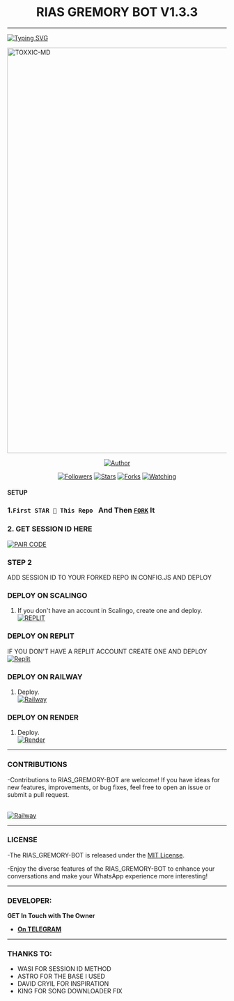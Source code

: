 <h1 align="center"> RIAS GREMORY BOT V1.3.3 </h1>
<p align="center">  
  
***
  
<a href="https://git.io/typing-svg"><img src="https://readme-typing-svg.demolab.com?font=Black+Ops+One&size=50&pause=1000&color=1BAFBAFF&center=true&width=910&height=100&lines=THANKS FOR CHOOSING ;RIAS_GREMORY-BOT;MULTI+DEVICE+WHATSAPP+BOT;CREATED+BY+TOXXIC+BOY;RELEASED+09.07.24" alt="Typing SVG" /></a>
  </p>
    <img alt="TOXXIC-MD" width="720" height="931" src="https://telegra.ph/file/e07fa9dfd176ce3a2886a.jpg">
<p align="center">
<priasgremorybot align="center">
<a href="https://github.com/Toxic1239/RIAS_GREMORY-BOT"><img title="Author" src="https://img.shields.io/badge/Rias Gremory-black?style=for-the-badge&logo=github"></a>
<p align="center">
<a href="https://github.com/Toxic1239/followers"><img title="Followers" src="https://img.shields.io/github/followers/Toxic1239?color=blue&style=flat-square"></a>
<a href="https://github.com/Toxic1239/RIASGREMORYBOT/stargazers/"><img title="Stars" src="https://img.shields.io/github/stars/Toxic1239/RIASGREMORYBOT?color=red&style=flat-square"></a>
<a href="https://github.com/Toxic1239/RIASGREMORYBOT/network/members"><img title="Forks" src="https://img.shields.io/github/forks/Toxic1239/RIASGREMORYBOT?color=green&style=flat-square"></a>
<a href="https://github.com/Toxic1239/RIASGREMORYBOT/watchers"><img title="Watching" src="https://img.shields.io/github/watchers/Toxic1239/RIASGREMORYBOT?label=Watchers&color=yellow&style=flat-square"></a>

#### SETUP 

### 1.`First STAR 🌟 This Repo ` And Then [`FORK`](https://github.com/Toxic1239/RIASGREMORYBOT/fork) It

### 2. GET SESSION ID HERE 

<a href='https://riasgremorybot-xcqv.onrender.com/' target="_blank"><img alt='PAIR CODE' src='https://img.shields.io/badge/Click here to get your session id-blue?style=for-the-badge&logo=opencv&logoColor=white'/></a> 


### STEP 2
ADD SESSION ID TO YOUR FORKED REPO IN CONFIG.JS
AND DEPLOY

### DEPLOY ON SCALINGO

1. If you don't have an account in Scalingo, create one and deploy.
    <br>
    <a href='https://auth.scalingo.com/users/sign_in' target="_blank"><img alt='REPLIT' src='https://img.shields.io/badge/-DEPLOY-orange?style=for-the-badge&logo=scalingo&logoColor=white'/></a>


### DEPLOY ON REPLIT
IF YOU DON'T HAVE A REPLIT ACCOUNT CREATE ONE AND DEPLOY 
    <br>
    <a href='https://replit.com/github/Toxic1239/RIASGREMORYBOT' target="_blank"><img alt='Replit' src='https://img.shields.io/badge/-Deploy-red?style=for-the-badge&logo=replit&logoColor=white'/></a>
    
 ### DEPLOY ON RAILWAY 
1. Deploy.
    <br>
    <a href='https://railway.com/github/Toxic1239/RIASGREMORYBOT' target="_blank"><img alt='Railway' src='https://img.shields.io/badge/-Deploy-green?style=for-the-badge&logo=render&logoColor=white'/></a>

 ### DEPLOY ON RENDER 
1. Deploy.
    <br>
    <a href='https://dashboard.render.com/web/new' target="_blank"><img alt='Render' src='https://img.shields.io/badge/-Deploy-grey?style=for-the-badge&logo=railway&logoColor=white'/></a>

***


### CONTRIBUTIONS 
-Contributions to RIAS_GREMORY-BOT are welcome! If you have ideas for new features, improvements, or bug fixes, feel free to open an issue or submit a pull request.

<br>
    <a href='https://github.com/Toxic1239/RIASGREMORYBOT/issues/new/choose' target="_blank"><img alt='Railway' src='https://img.shields.io/badge/-REPORT ISSUE-red?style=for-the-badge&logo=railway&logoColor=white'/></a>


***

### LICENSE 
-The RIAS_GREMORY-BOT is released under the [MIT License](https://opensource.org/licenses/MIT).

-Enjoy the diverse features of the RIAS_GREMORY-BOT  to enhance your conversations and make your WhatsApp experience more interesting!

***
### DEVELOPER:
**GET In Touch with The Owner**
- [**On TELEGRAM**](https://t.me/Toxxicn_bot)

***

### THANKS TO:

- WASI FOR SESSION ID METHOD
- ASTRO FOR THE BASE I USED
- DAVID CRYIL FOR INSPIRATION
- KING FOR SONG DOWNLOADER FIX 
